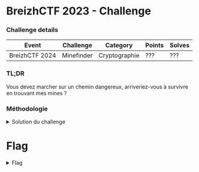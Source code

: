 BreizhCTF 2023 - Challenge
==========================

### Challenge details

| Event          | Challenge | Category  | Points | Solves |
| -------------- | --------- | --------- | ------ | ------ |
| BreizhCTF 2024 | Minefinder | Cryptographie | ???    | ???    |



### TL;DR


Vous devez marcher sur un chemin dangereux, arriveriez-vous à survivre en trouvant mes mines ?

### Méthodologie

<details>
    <summary>Solution du challenge</summary>

    Pour résoudre le challenge, il faudra trouver les mines 3 rounds sur 5.

    En cas d'échec, la position des mines est révélée.

    Il faut donc perdre intentionnellent le premier round, récupérer la position des mines et retrouver les valeurs aléatoires qui seront générées par la suite.

    Il sera donc possible de trouver la position des futures mines pour les rounds suivants et obtenir le flag.

</details>

# Flag

<details>
    <summary>Flag</summary>
    `BZHCTF{g00dJob1tF1nd1n3Mine}`
</details>